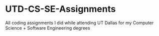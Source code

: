 UTD-CS-SE-Assignments
=====================

All coding assignments I did while attending UT Dallas for my Computer Science + Software Engineering degrees
